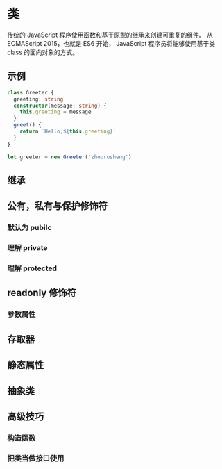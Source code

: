 # 类

传统的 JavaScript 程序使用函数和基于原型的继承来创建可重复的组件。
从 ECMAScript 2015，也就是 ES6 开始， JavaScript 程序员将能够使用基于类 class 的面向对象的方式。

## 示例

```ts
class Greeter {
  greeting: string
  constructor(message: string) {
    this.greeting = message
  }
  greet() {
    return `Hello,${this.greeting}`
  }
}

let greeter = new Greeter('zhourusheng')
```

## 继承


## 公有，私有与保护修饰符

### 默认为 pubilc


### 理解 private


### 理解 protected


## readonly 修饰符

### 参数属性


## 存取器


## 静态属性


## 抽象类


## 高级技巧

### 构造函数

### 把类当做接口使用